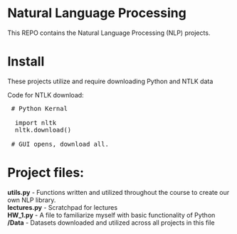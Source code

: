 # Natural Language Processing
This REPO contains the Natural Language Processing (NLP) projects. 



# Install 
These projects utilize and require downloading Python and NTLK data

Code for NTLK download:  
<pre> # Python Kernal 

  import nltk
  nltk.download()
 
 # GUI opens, download all. 
</pre>

# Project files: 
 **utils.py** - Functions written and utilized throughout the course to create our own NLP  library.  
 **lectures.py** - Scratchpad for lectures  
 **HW_1.py** - A file to familiarize myself with basic functionality of Python  
 **/Data** - Datasets downloaded and utilized across all projects in this file  




